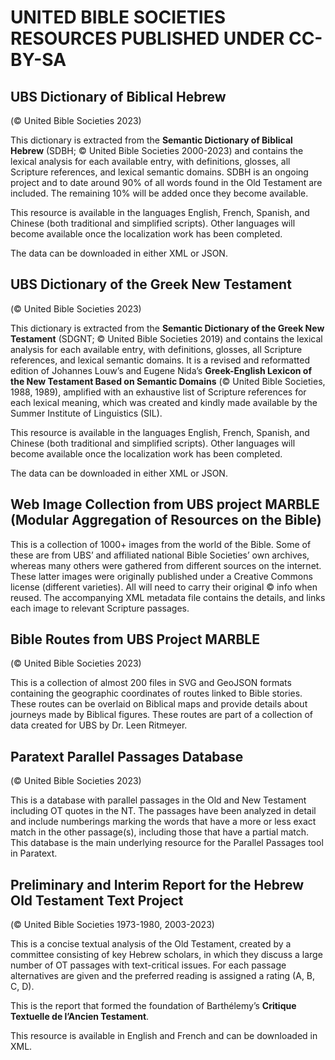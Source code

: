 # UNITED BIBLE SOCIETIES RESOURCES PUBLISHED UNDER CC-BY-SA

## UBS Dictionary of Biblical Hebrew 

(© United Bible Societies 2023)

This dictionary is extracted from the **Semantic Dictionary of Biblical Hebrew** (SDBH; © United Bible Societies 2000-2023) and contains the lexical analysis for each available entry, with definitions, glosses, all Scripture references, and lexical semantic domains. SDBH is an ongoing project and to date around 90% of all words found in the Old Testament are included. The remaining 10% will be added once they become available. 

This resource is available in the languages English, French, Spanish, and Chinese (both traditional and simplified scripts). Other languages will become available once the localization work has been completed.

The data can be downloaded in either XML or JSON.

## UBS Dictionary of the Greek New Testament 

(© United Bible Societies 2023)

This dictionary is extracted from the **Semantic Dictionary of the Greek New Testament** (SDGNT; © United Bible Societies 2019) and contains the lexical analysis for each available entry, with definitions, glosses, all Scripture references, and lexical semantic domains. It is a revised and reformatted edition of Johannes Louw’s and Eugene Nida’s **Greek-English Lexicon of the New Testament Based on Semantic Domains** (© United Bible Societies, 1988, 1989), amplified with an exhaustive list of Scripture references for each lexical meaning, which was created and kindly made available by the Summer Institute of Linguistics (SIL). 

This resource is available in the languages English, French, Spanish, and Chinese (both traditional and simplified scripts). Other languages will become available once the localization work has been completed.

The data can be downloaded in either XML or JSON.

## Web Image Collection from UBS project MARBLE (Modular Aggregation of Resources on the Bible)

This is a collection of 1000+  images from the world of the Bible. Some of these are from UBS’ and affiliated national Bible Societies’ own archives, whereas many others were gathered from different sources on the internet. These latter images were originally published under a Creative Commons license (different varieties). All will need to carry their original © info when reused. The accompanying XML metadata file contains the details, and links each image to relevant Scripture passages.

## Bible Routes from UBS Project MARBLE 

(© United Bible Societies 2023)

This is a collection of almost 200 files in SVG and GeoJSON formats containing the geographic coordinates of routes linked to Bible stories. These routes can be overlaid on Biblical maps and provide details about journeys made by Biblical figures. These routes are part of a collection of data created for UBS by Dr. Leen Ritmeyer.

## Paratext Parallel Passages Database 

(© United Bible Societies 2023)

This is a database with parallel passages in the Old and New Testament including OT quotes in the NT. The passages have been analyzed in detail and include numberings marking the words that have a more or less exact match in the other passage(s), including those that have a partial match. This database is the main underlying resource for the Parallel Passages tool in Paratext.

## Preliminary and Interim Report for the Hebrew Old Testament Text Project 

(© United Bible Societies 1973-1980, 2003-2023)

This is a concise textual analysis of the Old Testament, created by a committee consisting of key Hebrew scholars, in which they discuss a large number of OT passages with text-critical issues. For each passage alternatives are given and the preferred reading is assigned a rating (A, B, C, D).

This is the report that formed the foundation of Barthélemy’s **Critique Textuelle de l’Ancien Testament**.

This resource is available in English and French and can be downloaded in XML.

